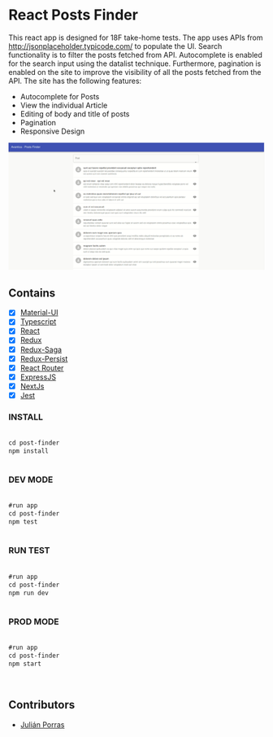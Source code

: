 # React Posts Finder

This react app is designed for 18F take-home tests.
The app uses APIs from http://jsonplaceholder.typicode.com/ to populate the UI. Search functionality is to filter the posts fetched from API.
Autocomplete is enabled for the search input using the datalist technique. Furthermore, pagination is enabled on the site to improve the visibility
of all the posts fetched from the API. The site has the following features:

- Autocomplete for Posts
- View the individual Article 
- Editing of body and title of posts
- Pagination
- Responsive Design

![](example.gif)

## Contains

-   [x] [Material-UI](https://github.com/mui-org/material-ui)
-   [x] [Typescript](https://www.typescriptlang.org/)
-   [x] [React](https://facebook.github.io/react/)
-   [x] [Redux](https://github.com/reactjs/redux)
-   [x] [Redux-Saga](https://github.com/redux-saga/redux-saga)
-   [x] [Redux-Persist](https://github.com/rt2zz/redux-persist)
-   [x] [React Router](https://github.com/ReactTraining/react-router)
-   [x] [ExpressJS](https://github.com/expressjs/express)
-   [x] [NextJs](https://github.com/vercel/next.js)
-   [x] [Jest](https://github.com/facebook/jest)

### INSTALL

<pre>
<code>
cd post-finder
npm install
</code>
</pre>

### DEV MODE

<pre>
<code>
#run app 
cd post-finder
npm test
</code>
</pre>

### RUN TEST

<pre>
<code>
#run app 
cd post-finder
npm run dev
</code>
</pre>

### PROD MODE
<pre>
<code>
#run app 
cd post-finder
npm start

</code>
</pre>

## Contributors
-   [Julián Porras](https://github.com/JulianPorras8)
